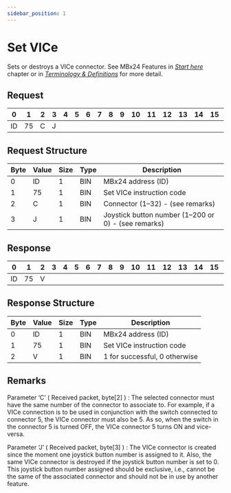 ```yaml
---
sidebar_position: 1
---
```


# Set VICe

Sets or destroys a VICe connector. See MBx24 Features in [*Start here*](https://docs.norairlabs.com/docs/sdk/products/modules-bay-x24/start-here) chapter or
in [*Terminology & Definitions*](https://docs.norairlabs.com/docs/sdk/protocol/terminlogy-and-definitions#vice-connections) for more
detail.

## Request

| 0  | 1  | 2  | 3  | 4  | 5  | 6  | 7  | 8  | 9  | 10 | 11 | 12 | 13 | 14 | 15 | 16 | 17 | 18 | 19 | 20 | 21 | 22 | 23 | 24 | 25 | 26 | 27 | 28 | 29 | 30 | 31 |
|----|----|----|----|----|----|----|----|----|----|----|----|----|----|----|----|----|----|----|----|----|----|----|----|----|----|----|----|----|----|----|----|
| ID | 75 | C   | J |    |    |    |    |    |    |    |    |    |    |    |    |    |    |    |    |    |    |    |    |    |    |    |    |    |    |    |  |

## Request Structure

| Byte | Value | Size | Type | Description                                        |
|------|-------|------|------|----------------------------------------------------|
| 0    | ID    | 1    | BIN  | MBx24 address (ID)                                |
| 1    | 75    | 1    | BIN  | Set VICe instruction code                         |
| 2    | C     | 1    | BIN  | Connector (1–32) - (see remarks)                 |
| 3    | J     | 1    | BIN  | Joystick button number (1–200 or 0) - (see remarks) |

## Response

| 0  | 1  | 2  | 3  | 4  | 5  | 6  | 7  | 8  | 9  | 10 | 11 | 12 | 13 | 14 | 15 | 16 | 17 | 18 | 19 | 20 | 21 | 22 | 23 | 24 | 25 | 26 | 27 | 28 | 29 | 30 | 31 |
|----|----|----|----|----|----|----|----|----|----|----|----|----|----|----|----|----|----|----|----|----|----|----|----|----|----|----|----|----|----|----|----|
| ID | 75 |  V |  |    |    |    |    |    |    |    |    |    |    |    |    |    |    |    |    |    |    |    |    |    |    |    |    |    |    |    |  |

## Response Structure

| Byte | Value | Size | Type | Description                                        |
|------|-------|------|------|----------------------------------------------------|
| 0    | ID    | 1    | BIN  | MBx24 address (ID)                                |
| 1    | 75    | 1    | BIN  | Set VICe instruction code                         |
| 2    | V     | 1    | BIN  | 1 for successful, 0 otherwise                     |

## Remarks

Parameter ‘C’ ( Received packet, byte[2] ) : The selected connector must have the same number of
the connector to associate to. For example, if a VICe connection is to be used in conjunction with
the switch connected to connector 5, the VICe connector must also be 5. As so, when the switch in
the connector 5 is turned OFF, the VICe connector 5 turns ON and vice-versa.

Parameter ‘J’ ( Received packet, byte[3] ) : The VICe connector is created since the moment one
joystick button number is assigned to it. Also, the same VICe connector is destroyed if the joystick
button number is set to 0. This joystick button number assigned should be exclusive, i.e., cannot be
the same of the associated connector and should not be in use by another feature.
